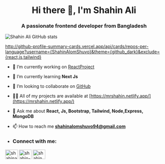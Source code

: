 <h1 align="center">Hi there 👋, I'm Shahin Ali</h1>
<h3 align="center">A passionate frontend developer from Bangladesh</h3>




![Shahin Ali GitHub stats](https://github-readme-stats.vercel.app/api?username=ShahinAlomShuvo&show_icons=true&theme=dark)


http://github-profile-summary-cards.vercel.app/api/cards/repos-per-language?username={ShahinAlomShuvo}&theme={github_dark}&exclude={react,js,tailwind}


- 🔭 I’m currently working on [ReactProject](https://mrshahin.netlify.app/)

- 🌱 I’m currently learning **Next Js**

- 👯 I’m looking to collaborate on [GitHub](https://github.com/ShahinAlomShuvo)

- 👨‍💻 All of my projects are available at [https://mrshahin.netlify.app/](https://mrshahin.netlify.app/)

- 💬 Ask me about **React, Js, Bootstrap, Tailwind, Node,Express, MongoDB**

- 📫 How to reach me **shahinalomshuvo94@gmail.com**

- <h3 align="left">Connect with me:</h3>
<p align="left">
<a href="https://twitter.com/shahinali00" target="blank"><img align="center" src="https://raw.githubusercontent.com/rahuldkjain/github-profile-readme-generator/master/src/images/icons/Social/twitter.svg" alt="shahinali00" height="30" width="40" /></a>
<a href="https://linkedin.com/in/shahin-ali00" target="blank"><img align="center" src="https://raw.githubusercontent.com/rahuldkjain/github-profile-readme-generator/master/src/images/icons/Social/linked-in-alt.svg" alt="shahin-ali00" height="30" width="40" /></a>
<a href="https://fb.com/shahinbunny" target="blank"><img align="center" src="https://raw.githubusercontent.com/rahuldkjain/github-profile-readme-generator/master/src/images/icons/Social/facebook.svg" alt="shahinbunny" height="30" width="40" /></a>
</p>
